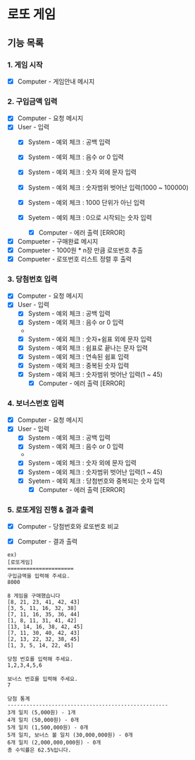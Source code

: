 # 로또 게임
## 기능 목록

### 1. 게임 시작
- [x] Computer - 게임안내 메시지 <br>

### 2. 구입금액 입력
- [x] Computer - 요청 메시지
- [x] User - 입력
  - [x] System - 예외 체크 : 공백 입력
  - [x] System - 예외 체크 : 음수 or 0 입력
  
  - [x] System - 예외 체크 : 숫자 외에 문자 입력
  - [x] System - 예외 체크 : 숫자범위 벗어난 입력(1000 ~ 100000)
  - [x] System - 예외 체크 : 1000 단위가 아닌 입력
  - [x] Syetem - 예외 체크 : 0으로 시작되는 숫자 입력
    - [x] Computer - 에러 출력 [ERROR]

- [x] Compueter - 구매완료 메시지
- [x] Compueter - 1000원 * n장 만큼 로또번호 추출
- [x] Compueter - 로또번호 리스트 정렬 후 출력  <br>

### 3. 당첨번호 입력
- [x] Computer - 요청 메시지
- [x] User - 입력
  - [x] System - 예외 체크 : 공백 입력
  - [x] System - 예외 체크 : 음수 or 0 입력
  - 
  - [x] System - 예외 체크 : 숫자+쉼표 외에 문자 입력
  - [x] System - 예외 체크 : 쉼표로 끝나는 문자 입력
  - [x] System - 예외 체크 : 연속된 쉼표 입력
  - [x] System - 예외 체크 : 중복된 숫자 입력
  - [x] System - 예외 체크 : 숫자범위 벗어난 입력(1 ~ 45)
    - [x] Computer - 에러 출력 [ERROR] <br>

### 4. 보너스번호 입력
- [x] Computer - 요청 메시지
- [x] User - 입력
  - [x] System - 예외 체크 : 공백 입력
  - [x] System - 예외 체크 : 음수 or 0 입력
  - 
  - [x] System - 예외 체크 : 숫자 외에 문자 입력 
  - [x] System - 예외 체크 : 숫자범위 벗어난 입력(1 ~ 45)
  - [x] Syetem - 예외 체크 : 당첨번호와 중복되는 숫자 입력
    - [x] Computer - 에러 출력 [ERROR] <br>

### 5. 로또게임 진행 & 결과 출력
- [x] Computer - 당첨번호와 로또번호 비교
- [x] Computer - 결과 출력


```
ex)
[로또게임]
=====================
구입금액을 입력해 주세요.
8000

8 게임을 구매했습니다
[8, 21, 23, 41, 42, 43]
[3, 5, 11, 16, 32, 38]
[7, 11, 16, 35, 36, 44]
[1, 8, 11, 31, 41, 42]
[13, 14, 16, 38, 42, 45]
[7, 11, 30, 40, 42, 43]
[2, 13, 22, 32, 38, 45]
[1, 3, 5, 14, 22, 45]

당첨 번호를 입력해 주세요.
1,2,3,4,5,6

보너스 번호를 입력해 주세요.
7

당첨 통계
---------------------------------------------------
3개 일치 (5,000원) - 1개
4개 일치 (50,000원) - 0개
5개 일치 (1,500,000원) - 0개
5개 일치, 보너스 볼 일치 (30,000,000원) - 0개
6개 일치 (2,000,000,000원) - 0개
총 수익률은 62.5%입니다.
```